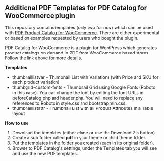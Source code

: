 Additional PDF Templates for PDF Catalog for WooCommerce plugin
---------------------------------------------------------------

This repository contains templates (only two for now) which can be used with [PDF Product Catalog for WooCommerce](http://bit.ly/woopdf). There are either experimental or based on examples requested by users who bought the plugin.

PDF Catalog for WooCommerce is a plugin for WordPress which generates product catalogs on demand in PDF from WooCommerce based stores. Follow the link above for more details. 

**Templates**

 - thumbnaillistvar - Thumbnail List with Variations (with Price and SKU for each product variation)
 - thumbgrid-custom-fonts - Thumbnail Grid using Google Fonts (Roboto in this case). You can change the font by editing the font URLs in beforeCatalog.php and header.php. You will need to replace any references to Roboto in style.css and bootstrap.min.css.
 - thumbnaillistattr - Thumbnail List with all Product Attributes in a Table layout
 
 
 **How to use**
 
 1. Download the templates (either clone or use the Download Zip button)
 2. Create a sub folder called <b>pdf</b> in your theme or child theme folder.
 3. Put the templates in the folder you created (each in its original folder).
 4. Browse to PDF Catalog's settings, under the Templates tab you will see and use the new PDF templates.